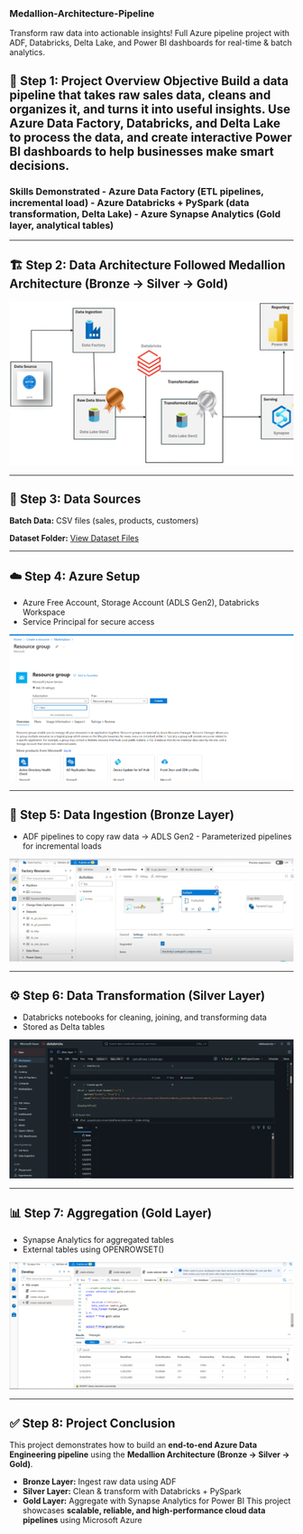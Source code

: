 ### Medallion-Architecture-Pipeline
Transform raw data into actionable insights! Full Azure pipeline project with ADF, Databricks, Delta Lake, and Power BI dashboards for real-time &amp; batch analytics.

## 🧭 Step 1: Project Overview  **Objective** Build a data pipeline that takes raw sales data, cleans and organizes it, and turns it into useful insights. Use **Azure Data Factory**, **Databricks**, and **Delta Lake** to process the data, and create interactive **Power BI dashboards** to help businesses make smart decisions.

### **Skills Demonstrated** - Azure Data Factory (ETL pipelines, incremental load) - Azure Databricks + PySpark (data transformation, Delta Lake) - Azure Synapse Analytics (Gold layer, analytical tables)

---
## 🏗️ Step 2: Data Architecture Followed **Medallion Architecture (Bronze → Silver → Gold)**

![Architecture Diagram](https://github.com/alpesh502/Medallion-Architecture-Pipeline/blob/main/Architecture_diagram.png)

---
## 🧾 Step 3: Data Sources
**Batch Data:** CSV files (sales, products, customers)

**Dataset Folder:** [View Dataset Files](https://github.com/alpesh502/Medallion-Architecture-Pipeline/tree/main/datasets)

---
## ☁️ Step 4: Azure Setup
- Azure Free Account, Storage Account (ADLS Gen2), Databricks Workspace
- Service Principal for secure access

![Azure Setup](https://github.com/alpesh502/Medallion-Architecture-Pipeline/blob/main/AzureSetup.png)

---
## 🔄 Step 5: Data Ingestion (Bronze Layer) 
- ADF pipelines to copy raw data → ADLS Gen2 - Parameterized pipelines for incremental loads 

![Azure Data Pipeline](https://github.com/alpesh502/Medallion-Architecture-Pipeline/blob/main/Azure_data_pipeline.png)

---
## ⚙️ Step 6: Data Transformation (Silver Layer)  
- Databricks notebooks for cleaning, joining, and transforming data 
- Stored as Delta tables

![Bronze to Silver Transformation](https://github.com/alpesh502/Medallion-Architecture-Pipeline/blob/main/transformation(bronze_to_silver).png)

---
## 📊 Step 7: Aggregation (Gold Layer)
- Synapse Analytics for aggregated tables
- External tables using OPENROWSET()

![Synapse Analytics Gold Layer](https://github.com/alpesh502/Medallion-Architecture-Pipeline/blob/main/Synapse_Analytics(Gold_Layer).png) 

---

## ✅ Step 8: Project Conclusion 
This project demonstrates how to build an **end-to-end Azure Data Engineering pipeline** using the **Medallion Architecture (Bronze → Silver → Gold)**. 
- **Bronze Layer:** Ingest raw data using ADF
- **Silver Layer:** Clean & transform with Databricks + PySpark
- **Gold Layer:** Aggregate with Synapse Analytics for Power BI This project showcases **scalable, reliable, and high-performance cloud data pipelines** using Microsoft Azure

